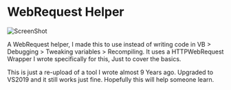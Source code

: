 # WebRequest Helper

![ScreenShot](https://i.imgur.com/bqEwBeB.png)

A WebRequest helper, I made this to use instead of writing code in VB > Debugging > Tweaking variables > Recompiling. It uses a HTTPWebRequest Wrapper I wrote specifically for this, Just to cover the basics.

This is just a re-upload of a tool I wrote almost 9 Years ago. Upgraded to VS2019 and it still works just fine. Hopefully this will help someone learn.
